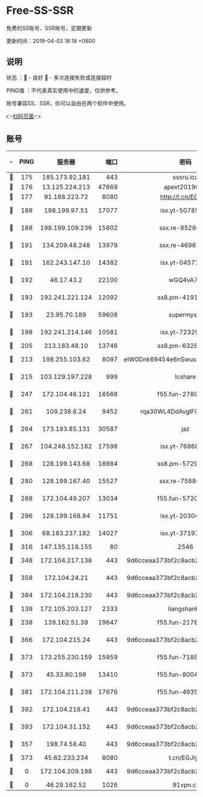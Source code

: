 # Free-SS-SSR

免费的SS账号、SSR账号，定期更新

更新时间：2019-04-03 18:18 +0800

## 说明

状态     ：🙂 - 良好 🙁 - 多次连接失败或连接超时

PING值   ：不代表真实使用中的速度，仅供参考。

账号兼容SS、SSR，你可以自由在两个软件中使用。

👉[扫码页面](https://liesauer.github.io/Free-SS-SSR/)👈

## 账号

|-|PING|服务器|端口|密码|加密方式|区域|
|:----:|:----:|:-----:|-----:|:----:|:----:|:----:|
|🙂|175|185.173.92.181|443|sssru.icu|rc4-md5|RU|
|🙂|176|13.125.224.213|47669|apext2019001|chacha20|KR|
|🙂|177|91.188.223.72|8080|http://t.cn/EGJIyrl|rc4-md5|RU|
|🙂|188|198.199.97.51|17077|isx.yt-50785240|aes-256-cfb|US|
|🙂|188|198.199.109.236|15802|ssx.re-85280053|aes-256-cfb|US|
|🙂|191|134.209.48.248|13979|ssx.re-46961162|aes-256-cfb|US|
|🙂|191|162.243.147.10|14382|isx.yt-04571703|aes-256-cfb|US|
|🙂|192|46.17.43.2|22100|wGQ4vA7D|aes-256-gcm|RU|
|🙂|193|192.241.221.124|12092|ss8.pm-41911201|aes-256-cfb|US|
|🙂|193|23.95.70.189|59608|supermyssr|chacha20-ietf|US|
|🙂|198|192.241.214.146|10581|isx.yt-72329073|aes-256-cfb|US|
|🙂|205|213.183.48.10|13746|ss8.pm-63283999|rc4-md5|RU|
|🙂|213|198.255.103.62|8097|eIW0Dnk69454e6nSwuspv9DmS201tQ0D|aes-256-cfb|US|
|🙂|215|103.129.197.228|999|lcshare|aes-256-cfb|US|
|🙂|247|172.104.46.121|16568|f55.fun-27893685|aes-256-cfb|SG|
|🙂|261|109.238.6.24|9452|rqa30WL4DdAvgIFG6Fs3znzTa|aes-256-cfb|FR|
|🙂|264|173.193.85.131|30587|jaz|aes-256-cfb|US|
|🙂|267|104.248.152.162|17598|isx.yt-76868114|aes-256-cfb|SG|
|🙂|268|128.199.143.68|18984|ss8.pm-57296446|aes-256-cfb|SG|
|🙂|280|128.199.167.40|15527|ssx.re-75886099|aes-256-cfb|SG|
|🙂|288|172.104.49.207|13034|f55.fun-57205001|aes-256-cfb|SG|
|🙂|296|128.199.168.84|11751|isx.yt-20304770|aes-256-cfb|SG|
|🙂|306|68.183.237.182|14027|isx.yt-37197228|aes-256-cfb|SG|
|🙂|316|147.135.118.155|80|2546|chacha20|US|
|🙂|348|172.104.217.138|443|9d6cceaa373bf2c8acb22e60b6a58be6|aes-256-cfb|US|
|🙂|358|172.104.24.21|443|9d6cceaa373bf2c8acb22e60b6a58be6|aes-256-cfb|US|
|🙂|384|172.104.218.230|443|9d6cceaa373bf2c8acb22e60b6a58be6|aes-256-cfb|US|
|🙂|139|172.105.203.127|2333|liangshanbo|chacha20|JP|
|🙂|238|139.162.51.39|19647|f55.fun-21784781|aes-256-cfb|SG|
|🙂|366|172.104.215.24|443|9d6cceaa373bf2c8acb22e60b6a58be6|aes-256-cfb|US|
|🙂|373|173.255.230.159|15959|f55.fun-71881782|aes-256-cfb|US|
|🙂|373|45.33.80.198|13410|f55.fun-80042240|aes-256-cfb|US|
|🙂|381|172.104.211.238|17676|f55.fun-49358737|aes-256-cfb|US|
|🙂|392|172.104.218.41|443|9d6cceaa373bf2c8acb22e60b6a58be6|aes-256-cfb|US|
|🙂|393|172.104.31.152|443|9d6cceaa373bf2c8acb22e60b6a58be6|aes-256-cfb|US|
|🙁|357|198.74.58.40|443|9d6cceaa373bf2c8acb22e60b6a58be6|aes-256-cfb|US|
|🙁|373|45.62.233.234|8080|t.cn/EGJIyrl|rc4-md5|CA|
|🙁|0|172.104.209.198|443|9d6cceaa373bf2c8acb22e60b6a58be6|aes-256-cfb|US|
|🙁|0|46.29.162.52|1026|91vpn.cf|rc4-md5|RU|
